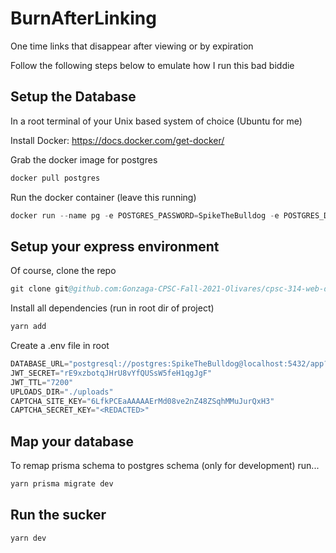 # BurnAfterLinking

One time links that disappear after viewing or by expiration

Follow the following steps below to emulate how I run this bad biddie

## Setup the Database

In a root terminal of your Unix based system of choice (Ubuntu for me)

Install Docker: https://docs.docker.com/get-docker/

Grab the docker image for postgres

```s
docker pull postgres
```

Run the docker container (leave this running)

```s
docker run --name pg -e POSTGRES_PASSWORD=SpikeTheBulldog -e POSTGRES_DB=app -p 5432:5432 postgres
```

## Setup your express environment

Of course, clone the repo

```s
git clone git@github.com:Gonzaga-CPSC-Fall-2021-Olivares/cpsc-314-web-development-final-project-ben-jamming-reilly.git
```

Install all dependencies (run in root dir of project)

```s
yarn add
```

Create a .env file in root

```s
DATABASE_URL="postgresql://postgres:SpikeTheBulldog@localhost:5432/app?schema=public"
JWT_SECRET="rE9xzbotqJHrU8vYfQUSsW5feH1qgJgF"
JWT_TTL="7200"
UPLOADS_DIR="./uploads"
CAPTCHA_SITE_KEY="6LfkPCEaAAAAAErMd08ve2nZ48ZSqhMMuJurQxH3"
CAPTCHA_SECRET_KEY="<REDACTED>"
```

## Map your database

To remap prisma schema to postgres schema (only for development) run...

```s
yarn prisma migrate dev
```

## Run the sucker

```s
yarn dev
```
